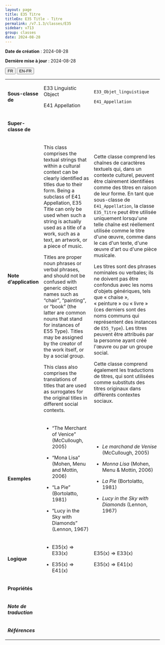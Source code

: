 ```yaml
---
layout: page
title: E35 Titre
titleEn: E35 Title - Titre
permalink: /v7.1.3/classes/E35
sidebar: v713
group: classes
date: 2024-08-28
---
```


**Date de création** : 2024-08-28

**Dernière mise à jour** : 2024-08-28

<div class="lang-buttons">
 <button id="fr" class="activate">FR</button>
 <button id="en-fr">EN-FR</button>
</div>

<table>
<tbody>
<tr>
<td><p><strong>Sous-classe de</strong></p></td>
<td class="en">
<p>E33 Linguistic Object</p>
<p>E41 Appellation</p>
</td>
<td>
<p><code class="language-plaintext highlighter-rouge">E33_Objet_linguistique</code></p>
<p><code class="language-plaintext highlighter-rouge">E41_Appellation</code></p>
</td>
</tr>
<tr>
<td><p><strong>Super-classe de</strong></p></td>
<td class="en">
</td>
<td>
</td>
</tr>
<tr>
<td><p><strong>Note d’application</strong></p></td>
<td class="en">
<p>This class comprises the textual strings that within a cultural context can be clearly identified as titles due to their form. Being a subclass of E41 Appellation, E35 Title can only be used when such a string is actually used as a title of a work, such as a text, an artwork, or a piece of music.</p>
<p>Titles are proper noun phrases or verbal phrases, and should not be confused with generic object names such as “chair”, “painting”, or “book” (the latter are common nouns that stand for instances of E55 Type). Titles may be assigned by the creator of the work itself, or by a social group.</p>
<p>This class also comprises the translations of titles that are used as surrogates for the original titles in different social contexts.</p>
</td>
<td>
<p>Cette classe comprend les chaînes de caractères textuels qui, dans un contexte culturel, peuvent être clairement identifiées comme des titres en raison de leur forme. En tant que sous-classe de <code class="language-plaintext highlighter-rouge">E41_Appellation</code>, la classe <code class="language-plaintext highlighter-rouge">E35_Titre</code> peut être utilisée uniquement lorsqu'une telle chaîne est réellement utilisée comme le titre d'une œuvre, comme dans le cas d'un texte, d'une œuvre d'art ou d'une pièce musicale.</p>
<p>Les titres sont des phrases nominales ou verbales; ils ne doivent pas être confondus avec les noms d'objets génériques, tels que « chaise », « peinture » ou « livre » (ces derniers sont des noms communs qui représentent des instances de <code class="language-plaintext highlighter-rouge">E55_Type</code>). Les titres peuvent être attribués par la personne ayant créé l'œuvre ou par un groupe social.</p>
<p>Cette classe comprend également les traductions de titres, qui sont utilisées comme substituts des titres originaux dans différents contextes sociaux.</p>
</td>
</tr>
<tr>
<td><p><strong>Exemples</strong></p></td>
<td class="en">
<ul>
<li><p>“The Merchant of Venice” (McCullough, 2005)</p>
</li>
<li><p>“Mona Lisa” (Mohen, Menu and Mottin, 2006)</p>
</li>
<li><p>“La Pie” (Bortolatto, 1981)</p>
</li>
<li><p>“Lucy in the Sky with Diamonds” (Lennon, 1967)</p>
</li>
</ul>
</td>
<td>
<ul>
<li><p><em>Le marchand de Venise</em> (McCullough, 2005)</p>
</li>
<li><p><em>Monna Lisa</em> (Mohen, Menu & Mottin, 2006)</p>
</li>
<li><p><em>La Pie</em> (Bortolatto, 1981)</p>
</li>
<li><p><em>Lucy in the Sky with Diamonds</em> (Lennon, 1967)</p>
</li>
</ul>
</td>
</tr>
<tr>
<td><p><strong>Logique</strong></p></td>
<td class="en">
<ul>
<li><p>E35(x) ⇒ E33(x)</p>
</li>
<li><p>E35(x) ⇒ E41(x)</p>
</li>
</ul>
</td>
<td>
<p>E35(x) ⇒ E33(x)<strong></strong></p>
<p>E35(x) ⇒ E41(x)</p>
</td>
</tr>
<tr>
<td><p><strong>Propriétés</strong></p></td>
<td class="en">
</td>
<td>
</td>
</tr>
<tr>
<td><p><strong><em>Note de traduction</em></strong></p></td>
<td colspan="2">
</td>
</tr>
<tr>
<td><p><strong><em>Références</em></strong></p></td>
<td colspan="2">
<p><em></em></p>
</td>
</tr>
</tbody>
</table>
